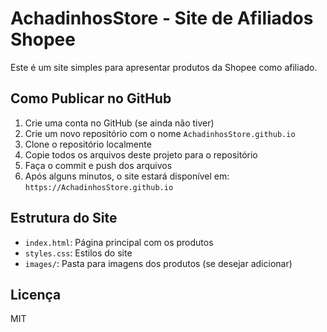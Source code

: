 # AchadinhosStore - Site de Afiliados Shopee

Este é um site simples para apresentar produtos da Shopee como afiliado.

## Como Publicar no GitHub

1. Crie uma conta no GitHub (se ainda não tiver)
2. Crie um novo repositório com o nome `AchadinhosStore.github.io`
3. Clone o repositório localmente
4. Copie todos os arquivos deste projeto para o repositório
5. Faça o commit e push dos arquivos
6. Após alguns minutos, o site estará disponível em: `https://AchadinhosStore.github.io`

## Estrutura do Site

- `index.html`: Página principal com os produtos
- `styles.css`: Estilos do site
- `images/`: Pasta para imagens dos produtos (se desejar adicionar)

## Licença

MIT
